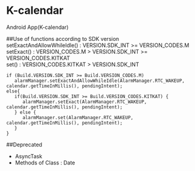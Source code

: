 # K-calendar
Android App(K-calendar)

##Use of functions according to SDK version  
setExactAndAllowWhileIdle() : VERSION.SDK_INT >= VERSION_CODES.M  
setExact() : VERSION_CODES.M > VERSION.SDK_INT >= VERSION_CODES.KITKAT  
set() : VERSION_CODES.KITKAT > VERSION.SDK_INT    
```
if (Build.VERSION.SDK_INT >= Build.VERSION_CODES.M)
   alarmManager.setExactAndAllowWhileIdle(AlarmManager.RTC_WAKEUP, calendar.getTimeInMillis(), pendingIntent);
else{
   if(Build.VERSION.SDK_INT >= Build.VERSION_CODES.KITKAT) {
      alarmManager.setExact(AlarmManager.RTC_WAKEUP, calendar.getTimeInMillis(), pendingIntent);
   } else {
      alarmManager.set(AlarmManager.RTC_WAKEUP, calendar.getTimeInMillis(), pendingIntent);
   }
}
```
  
##Deprecated
<ul>
   <li>AsyncTask</li>
   <li>Methods of Class : Date</li>
   </ul>


